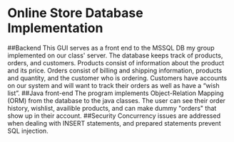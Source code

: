 # Online Store Database Implementation
##Backend
This GUI serves as a front end to the MSSQL DB my group implemented on our class' server. The database keeps track of products, orders, and customers. Products consist of information about the product and its price. Orders consist of billing and shipping information, products and quantity, and the customer who is ordering. Customers have accounts on our system and will want to track their orders as well as have a “wish list”.
##Java front-end
The program implements Object-Relation Mapping (ORM) from the database to the java classes. The user can see their order history, wishlist, availible products, and can make dummy "orders" that show up in their account. 
##Security
Concurrency issues are addressed when dealing with INSERT statements, and prepared statements prevent SQL injection.

